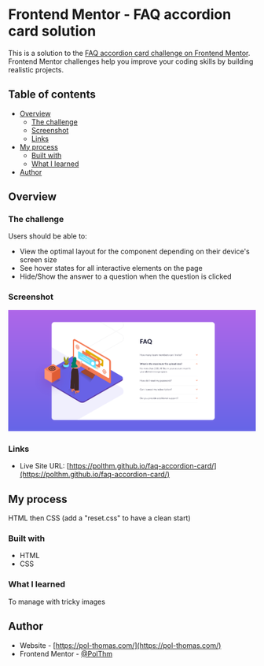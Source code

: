 # Frontend Mentor - FAQ accordion card solution

This is a solution to the [FAQ accordion card challenge on Frontend Mentor](https://www.frontendmentor.io/challenges/faq-accordion-card-XlyjD0Oam). Frontend Mentor challenges help you improve your coding skills by building realistic projects.

## Table of contents

- [Overview](#overview)
  - [The challenge](#the-challenge)
  - [Screenshot](#screenshot)
  - [Links](#links)
- [My process](#my-process)
  - [Built with](#built-with)
  - [What I learned](#what-i-learned)
- [Author](#author)

## Overview

### The challenge

Users should be able to:

- View the optimal layout for the component depending on their device's screen size
- See hover states for all interactive elements on the page
- Hide/Show the answer to a question when the question is clicked

### Screenshot

![](./images/result-screenshot.png)

### Links

- Live Site URL: [https://polthm.github.io/faq-accordion-card/](https://polthm.github.io/faq-accordion-card/)

## My process

HTML then CSS (add a "reset.css" to have a clean start)

### Built with

- HTML
- CSS

### What I learned

To manage with tricky images

## Author

- Website - [https://pol-thomas.com/](https://pol-thomas.com/)
- Frontend Mentor - [@PolThm](https://www.frontendmentor.io/profile/PolThm)
